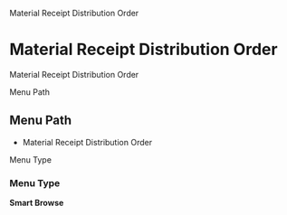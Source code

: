 
Material Receipt Distribution Order
# Material Receipt Distribution Order


Material Receipt Distribution Order

Menu Path
## Menu Path



- Material Receipt Distribution Order

Menu Type
### Menu Type

**Smart Browse**

